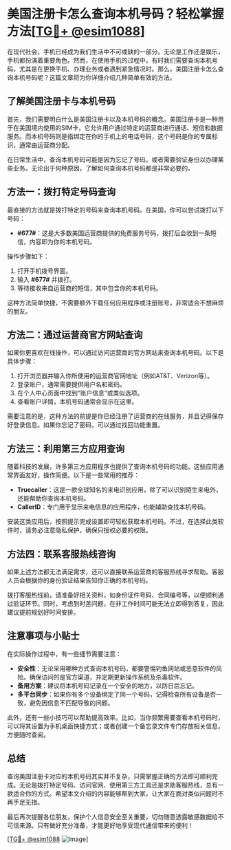 # 美国注册卡怎么查询本机号码？轻松掌握方法[[TG💪+ @esim1088](https://t.me/s/esim1088)]

在现代社会，手机已经成为我们生活中不可或缺的一部分。无论是工作还是娱乐，手机都扮演着重要角色。然而，在使用手机的过程中，有时我们需要查询本机号码，尤其是在更换手机、办理业务或者遇到紧急情况时。那么，美国注册卡怎么查询本机号码呢？这篇文章将为你详细介绍几种简单有效的方法。

## 了解美国注册卡与本机号码

首先，我们需要明白什么是美国注册卡以及本机号码的概念。美国注册卡是一种用于在美国境内使用的SIM卡，它允许用户通过特定的运营商进行通话、短信和数据服务。而本机号码则是指绑定在你的手机上的电话号码，这个号码是你的专属标识，通常由运营商分配。

在日常生活中，查询本机号码可能是因为忘记了号码，或者需要验证身份以办理某些业务。无论出于何种原因，了解如何查询本机号码都是非常必要的。

## 方法一：拨打特定号码查询

最直接的方法就是拨打特定的号码来查询本机号码。在美国，你可以尝试拨打以下号码：

- **#677#**：这是大多数美国运营商提供的免费服务号码，拨打后会收到一条短信，内容即为你的本机号码。

操作步骤如下：
1. 打开手机拨号界面。
2. 输入 **#677#** 并拨打。
3. 等待接收来自运营商的短信，其中包含你的本机号码。

这种方法简单快捷，不需要额外下载任何应用程序或注册账号，非常适合不想麻烦的朋友。

## 方法二：通过运营商官方网站查询

如果你更喜欢在线操作，可以通过访问运营商的官方网站来查询本机号码。以下是具体步骤：

1. 打开浏览器并输入你所使用的运营商官网地址（例如AT&T、Verizon等）。
2. 登录账户，通常需要提供用户名和密码。
3. 在个人中心页面中找到“账户信息”或类似选项。
4. 查看账户详情，本机号码通常会显示在这里。

需要注意的是，这种方法的前提是你已经注册了运营商的在线服务，并且记得保存好登录信息。如果你忘记了密码，可以通过找回功能重置。

## 方法三：利用第三方应用查询

随着科技的发展，许多第三方应用程序也提供了查询本机号码的功能。这些应用通常界面友好，操作简便。以下是一些常用的推荐：

- **Truecaller**：这是一款全球知名的来电识别应用，除了可以识别陌生来电外，还能帮助你查询本机号码。
- **CallerID**：专门用于显示来电信息的应用程序，也能辅助查找本机号码。

安装这类应用后，按照提示完成设置即可轻松获取本机号码。不过，在选择此类软件时，请务必注意隐私保护，确保只授权必要的权限。

## 方法四：联系客服热线咨询

如果上述方法都无法满足需求，还可以直接联系运营商的客服热线寻求帮助。客服人员会根据你的身份验证结果告知你正确的本机号码。

拨打客服热线前，请准备好相关资料，如身份证件号码、合同编号等，以便顺利通过验证环节。同时，考虑到时差问题，在非工作时间可能无法立即得到答复，因此建议提前规划好时间安排。

## 注意事项与小贴士

在实际操作过程中，有一些细节需要注意：

- **安全性**：无论采用哪种方式查询本机号码，都要警惕钓鱼网站或恶意软件的风险。确保访问的是官方渠道，并定期更新操作系统及杀毒软件。
- **备用方案**：建议将本机号码记录在一个安全的地方，以防日后忘记。
- **多平台同步**：如果你有多个设备绑定了同一个号码，记得检查所有设备是否一致，避免因信息不匹配导致的问题。

此外，还有一些小技巧可以帮助提高效率。比如，当你频繁需要查看本机号码时，可以将其设置为手机桌面快捷方式；或者创建一个备忘录文件专门存放相关信息，方便随时查阅。

## 总结

查询美国注册卡对应的本机号码其实并不复杂，只需掌握正确的方法即可顺利完成。无论是拨打特定号码、访问官网、使用第三方工具还是求助客服热线，总有一款适合你的方式。希望本文介绍的内容能够帮到大家，让大家在面对类似问题时不再手足无措。

最后再次提醒各位朋友，保护个人信息安全至关重要，切勿随意透露敏感数据给不可信来源。只有做好充分准备，才能更好地享受现代通信带来的便利！

[[TG💪+ @esim1088](https://t.me/s/esim1088) ![Image](https://i.postimg.cc/4NQfJmqS/Snipaste-2025-05-13-00-14-12.png)]